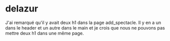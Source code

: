 # delazur
J'ai remarqué qu'il y avait deux h1 dans la page add_spectacle. Il y en a un dans le header et un autre dans le main et je crois que nous ne pouvons pas mettre deux h1 dans une même page.
